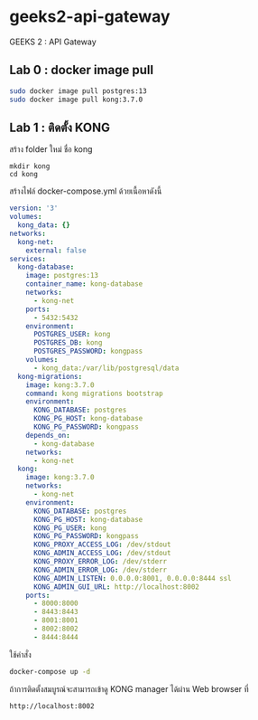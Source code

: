 # geeks2-api-gateway
GEEKS 2 : API Gateway

## Lab 0 : docker image pull
```sh
sudo docker image pull postgres:13
sudo docker image pull kong:3.7.0
```
## Lab 1 : ติดตั้ง KONG
สร้าง folder ใหม่ ชื่อ kong
```
mkdir kong
cd kong
```
สร้างไฟล์ docker-compose.yml ด้วยเนื้อหาดังนี้
```yml
version: '3'
volumes:
  kong_data: {}
networks:
  kong-net:
    external: false
services:
  kong-database:
    image: postgres:13
    container_name: kong-database
    networks:
      - kong-net
    ports:
      - 5432:5432
    environment:
      POSTGRES_USER: kong
      POSTGRES_DB: kong
      POSTGRES_PASSWORD: kongpass
    volumes:
      - kong_data:/var/lib/postgresql/data
  kong-migrations:
    image: kong:3.7.0
    command: kong migrations bootstrap
    environment:
      KONG_DATABASE: postgres
      KONG_PG_HOST: kong-database
      KONG_PG_PASSWORD: kongpass
    depends_on:
      - kong-database
    networks:
      - kong-net
  kong:
    image: kong:3.7.0
    networks:
      - kong-net
    environment:
      KONG_DATABASE: postgres
      KONG_PG_HOST: kong-database
      KONG_PG_USER: kong
      KONG_PG_PASSWORD: kongpass
      KONG_PROXY_ACCESS_LOG: /dev/stdout
      KONG_ADMIN_ACCESS_LOG: /dev/stdout
      KONG_PROXY_ERROR_LOG: /dev/stderr
      KONG_ADMIN_ERROR_LOG: /dev/stderr
      KONG_ADMIN_LISTEN: 0.0.0.0:8001, 0.0.0.0:8444 ssl
      KONG_ADMIN_GUI_URL: http://localhost:8002
    ports:
      - 8000:8000
      - 8443:8443
      - 8001:8001
      - 8002:8002
      - 8444:8444
```
ใช้คำสั่ง
```sh
docker-compose up -d
```
ถ้าการติดตั้งสมบูรณ์จะสามารถเข้าดู KONG manager ได้ผ่าน Web browser ที่
```
http://localhost:8002
```
